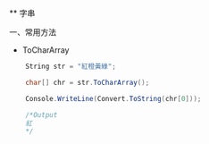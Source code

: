 ** 字串

一、常用方法

* ToCharArray
```c#
	String str = "紅橙黃綠";

	char[] chr = str.ToCharArray();

	Console.WriteLine(Convert.ToString(chr[0]));

	/*Output
	紅
	*/
```

